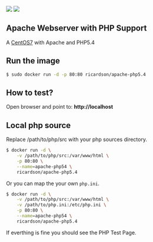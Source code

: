[![](https://images.microbadger.com/badges/image/ricardson/apache-php5.4.svg)](https://microbadger.com/images/ricardson/apache-php5.4 "Get your own image badge on microbadger.com")
[![](https://images.microbadger.com/badges/version/ricardson/apache-php5.4.svg)](https://microbadger.com/images/ricardson/apache-php5.4 "Get your own version badge on microbadger.com")

## Apache Webserver with PHP Support

A [CentOS7](https://www.centos.org) with Apache and PHP5.4


## Run the image


```sh
$ sudo docker run -d -p 80:80 ricardson/apache-php5.4
```

## How to test?


Open browser and point to: **http://localhost**

## Local php source

Replace /path/to/php/src with your php sources directory.

```sh
$ docker run -d \
    -v /path/to/php/src:/var/www/html \
    -p 80:80 \
    --name=apache-php54 \
    ricardson/apache-php5.4
```

Or you can map the your own `php.ini`.

```sh
$ docker run -d \
    -v /path/to/php/src:/var/www/html \
    -v /path/to/php.ini:/etc/php.ini \
    -p 80:80 \
    --name=apache-php54 \
    ricardson/apache-php5.4
```

If everthing is fine you should see the PHP Test Page.
